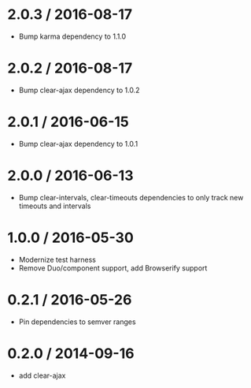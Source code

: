 
2.0.3 / 2016-08-17
==================

  * Bump karma dependency to 1.1.0

2.0.2 / 2016-08-17
==================

  * Bump clear-ajax dependency to 1.0.2

2.0.1 / 2016-06-15
==================

  * Bump clear-ajax dependency to 1.0.1

2.0.0 / 2016-06-13
==================

  * Bump clear-intervals, clear-timeouts dependencies to only track new timeouts and intervals

1.0.0 / 2016-05-30
==================

  * Modernize test harness
  * Remove Duo/component support, add Browserify support

0.2.1 / 2016-05-26
==================

  * Pin dependencies to semver ranges

0.2.0 / 2014-09-16
==================

  * add clear-ajax
